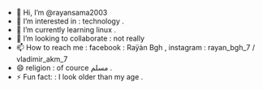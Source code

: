 - 👋 Hi, I’m @rayansama2003
- 👀 I’m interested in : technology .
- 🌱 I’m currently learning linux .
- 💞️ I’m looking to collaborate : not really
- 📫 How to reach me : facebook : Raÿàn Bgh , instagram : rayan_bgh_7 / vladimir_akm_7
- 😄 religion : of cource مسلم .
- ⚡ Fun fact: : I look older than my age .

<!---
rayansama2003/rayansama2003 is a ✨ special ✨ repository because its `README.md` (this file) appears on your GitHub profile.
You can click the Preview link to take a look at your changes.
--->
